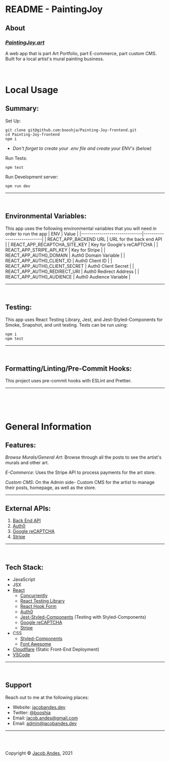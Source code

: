 # **README - PaintingJoy**

## **About**

### _[PaintingJoy.art](https://paintingjoy.art/)_

A web app that is part Art Portfolio, part E-commerce, part custom CMS. Built for a local artist's mural painting business.
<br>
<br>
<br>

# **Local Usage**

## **Summary**:

Set Up:

```
git clone git@github.com:booshja/Painting-Joy-frontend.git
cd Painting-Joy-frontend
npm i
```

-   _Don't forget to create your .env file and create your ENV's (below)_

Run Tests:

```
npm test
```

Run Development server:

```
npm run dev
```

<hr>
<br>

## **Environmental Variables**:

This app uses the following environmental variables that you will need in order to run the app
| ENV | Value |
|------------------------------|----------------------------|
| REACT_APP_BACKEND URL | URL for the back end API |
| REACT_APP_RECAPTCHA_SITE_KEY | Key for Google's reCAPTCHA |
| REACT_APP_STRIPE_API_KEY | Key for Stripe |
| REACT_APP_AUTH0_DOMAIN | Auth0 Domain Variable |
| REACT_APP_AUTH0_CLIENT_ID | Auth0 Client ID |
| REACT_APP_AUTH0_CLIENT_SECRET | Auth0 Client Secret |
| REACT_APP_AUTH0_REDIRECT_URI | Auth0 Redirect Address |
| REACT_APP_AUTH0_AUDIENCE | Auth0 Audience Variable |

<hr>
<br>

## **Testing**:

This app uses React Testing Library, Jest, and Jest-Styled-Components for Smoke, Snapshot, and unit testing. Tests can be run using:

```
npm i
npm test
```

<hr>
<br>

## **Formatting/Linting/Pre-Commit Hooks**:

This project uses pre-commit hooks with ESLint and Prettier.

<hr>
<br>
<br>
<br>

# **General Information**

## **Features**:

_Browse Murals/General Art_: Browse through all the posts to see the artist's murals and other art.

_E-Commerce_: Uses the Stripe API to process payments for the art store.

_Custom CMS_: On the Admin side- Custom CMS for the artist to manage their posts, homepage, as well as the store.

<hr>

## **External APIs**:

1. [Back End API](https://github.com/booshja/Painting-Joy-backend)
2. [Auth0](https://a0.to/)
3. [Google reCAPTCHA](https://developers.google.com/recaptcha/)
4. [Stripe](https://stripe.com/)

<hr>
<br>

## **Tech Stack**:

-   JavaScript
-   JSX
-   [React](https://reactjs.org/)
    -   [Concurrently](https://github.com/open-cli-tools/concurrently)
    -   [React Testing Library](https://testing-library.com/docs/react-testing-library/intro/)
    -   [React Hook Form](https://react-hook-form.com/)
    -   [Auth0](https://a0.to/)
    -   [Jest-Styled-Components](https://github.com/styled-components/jest-styled-components) (Testing with Styled-Components)
    -   [Google reCAPTCHA](https://developers.google.com/recaptcha/)
    -   [Stripe](https://stripe.com/)
-   CSS
    -   [Styled-Components](https://styled-components.com/)
    -   [Font Awesome](https://fontawesome.com/)
-   [Cloudflare](https://www.cloudflare.com/cdn/) (Static Front-End Deployment)
-   [VSCode](https://code.visualstudio.com/)

<hr>
<br>

## **Support**

Reach out to me at the following places:

-   Website: [jacobandes.dev](jacobandes.dev)
-   Twitter: [@booshja](https://twitter.com/booshja)
-   Email: [jacob.andes@gmail.com](mailto:jacob.andes@gmail.com)
-   Email: [admin@jacobandes.dev](mailto:admin@jacobandes.dev)

<hr>
<br>
<br>

Copyright &#169; [Jacob Andes](jacobandes.dev), 2021
